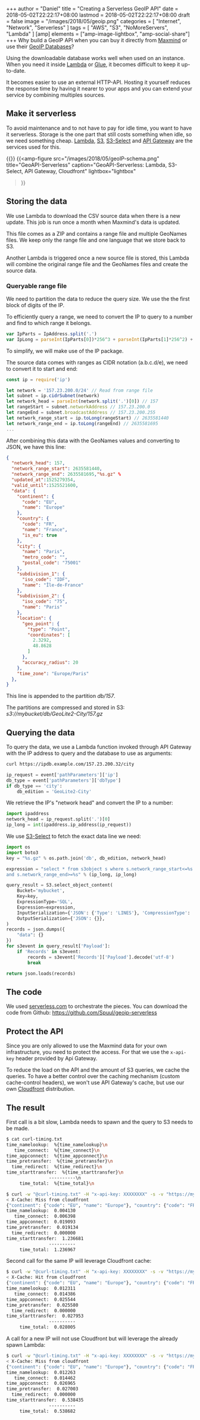 +++
author = "Daniel"
title = "Creating a Serverless GeoIP API"
date = 2018-05-02T22:22:17+08:00
lastmod = 2018-05-02T22:22:17+08:00
draft = false
image = "/images/2018/05/geoip.png"
categories = [
  "Internet",
  "Network",
  "Serverless"
]
tags = [
  "AWS",
  "S3",
  "NoMoreServers",
  "Lambda"
]
[amp]
  elements = ["amp-image-lightbox", "amp-social-share"]
+++
Why build a GeoIP API when you can buy it directly from [Maxmind](https://www.maxmind.com/en/geoip2-precision-city-service) or use their [GeoIP Databases](https://www.maxmind.com/en/geoip2-city)?

Using the downloadable database works well when used on an instance. When you need it inside [Lambda](https://aws.amazon.com/lambda/) or [Glue](https://aws.amazon.com/glue/), it becomes difficult to keep it up-to-date.

It becomes easier to use an external HTTP-API. Hosting it yourself reduces the response time by having it nearer to your apps and you can extend your service by combining multiples sources.

## Make it serverless
To avoid maintenance and to not have to pay for idle time, you want to have it serverless. Storage is the one part that still costs something when idle, so we need something cheap. [Lambda](https://aws.amazon.com/lambda/), [S3](https://aws.amazon.com/s3/), [S3-Select](https://aws.amazon.com/blogs/aws/s3-glacier-select/) and [API Gateway](https://aws.amazon.com/api-gateway/) are the services used for this.

{{<amp-image-lightbox id="lightbox">}}
{{<amp-figure
src="/images/2018/05/geoIP-schema.png"
title="GeoAPI-Serverless"
caption="GeoAPI-Serverless: Lambda, S3-Select, API Gateway, Cloudfront"
lightbox="lightbox"
>}}

## Storing the data
We use Lambda to download the CSV source data when there is a new update. This job is run once a month when Maxmind's data is updated.

This file comes as a ZIP and contains a range file and multiple GeoNames files. We keep only the range file and one language that we store back to S3.

Another Lambda is triggered once a new source file is stored, this Lambda will combine the original range file and the GeoNames files and create the source data.

### Queryable range file
We need to partition the data to reduce the query size. We use the the first block of digits of the IP.

To efficiently query a range, we need to convert the IP to query to a number and find to which range it belongs.
```javascript
var IpParts = IpAddress.split('.')
var IpLong = parseInt(IpParts[0])*256^3 + parseInt(IpParts[1]*256^2) + parseInt(IpParts[2])*256 + parseInt(IpParts[3])
```
To simplify, we will make use of the IP package.

The source data comes with ranges as CIDR notation (a.b.c.d/e), we need to convert it to start and end:
```javascript
const ip = require('ip')

let network = '157.23.200.0/24' // Read from range file
let subnet = ip.cidrSubnet(network)
let network_head = parseInt(network.split('.')[0]) // 157
let rangeStart = subnet.networkAddress // 157.23.200.0
let rangeEnd = subnet.broadcastAddress // 157.23.200.255
let network_range_start = ip.toLong(rangeStart) // 2635581440
let network_range_end = ip.toLong(rangeEnd) // 2635581695
...
```

After combining this data with the GeoNames values and converting to JSON, we have this line:

```json
{
  "network_head": 157,
  "network_range_start": 2635581440,
  "network_range_end": 2635581695,"%s.gz" %
  "updated_at":1525279354,
  "valid_until":1525521600,
  "data": {
    "continent": {
      "code": "EU",
      "name": "Europe"
    },
    "country": {
      "code": "FR",
      "name": "France",
      "is_eu": true
    },
    "city": {
      "name": "Paris",
      "metro_code": "",
      "postal_code": "75001"
    },
    "subdivision_1": {
      "iso_code": "IDF",
      "name": "Île-de-France"
    },
    "subdivision_2": {
      "iso_code": "75",
      "name": "Paris"
    },
    "location": {
      "geo_point": {
        "type": "Point",
        "coordinates": [
          2.3292,
          48.8628
        ]
      },
      "accuracy_radius": 20
    },
    "time_zone": "Europe/Paris"
  },
}
```
This line is appended to the partition *db/157*.

The partitions are compressed and stored in S3: *s3://mybucket/db/GeoLite2-City/157.gz*

## Querying the data
To query the data, we use a Lambda function invoked through API Gateway with the IP address to query and the database to use as arguments:
```bash
curl https://ipdb.example.com/157.23.200.32/city
```

```python
ip_request = event['pathParameters']['ip']
db_type = event['pathParameters']['dbType']
if db_type == 'city':
    db_edition = 'GeoLite2-City'
```

We retrieve the IP's "network head" and convert the IP to a number:
```python
import ipaddress
network_head = ip_request.split('.')[0]
ip_long = int(ipaddress.ip_address(ip_request))
```

We use [S3-Select](https://aws.amazon.com/blogs/aws/s3-glacier-select/) to fetch the exact data line we need:
```python
import os
import boto3
key = "%s.gz" % os.path.join('db', db_edition, network_head)

expression = "select * from s3object s where s.network_range_start<=%s \
and s.network_range_end>=%s" % (ip_long, ip_long)

query_result = S3.select_object_content(
    Bucket='mybucket',
    Key=key,
    ExpressionType='SQL',
    Expression=expression,
    InputSerialization={'JSON': {'Type': 'LINES'}, 'CompressionType': 'GZIP'},
    OutputSerialization={'JSON': {}},
)
records = json.dumps({
    "data": {}
})
for s3event in query_result['Payload']:
    if 'Records' in s3event:
        records = s3event['Records']['Payload'].decode('utf-8')
        break

return json.loads(records)

```

## The code
We used [serverless.com](https://www.serverless.com) to orchestrate the pieces. You can download the code from Github: https://github.com/Spuul/geoip-serverless

## Protect the API
Since you are only allowed to use the Maxmind data for your own infrastructure, you need to protect the access. For that we use the `x-api-key` header provided by Api Gateway.

To reduce the load on the API and the amount of S3 queries, we cache the queries. To have a better control over the caching mechanism (custom cache-control headers), we won't use API Gateway's cache, but use our own [Cloudfront](https://aws.amazon.com/cloudfront/) distribution.

## The result
First call is a bit slow, Lambda needs to spawn and the query to S3 needs to be made.

```bash
$ cat curl-timing.txt
time_namelookup:  %{time_namelookup}\n
   time_connect:  %{time_connect}\n
time_appconnect:  %{time_appconnect}\n
time_pretransfer:  %{time_pretransfer}\n
  time_redirect:  %{time_redirect}\n
time_starttransfer:  %{time_starttransfer}\n
                ----------\n
     time_total:  %{time_total}\n

$ curl -w "@curl-timing.txt" -H "x-api-key: XXXXXXXX" -s -v "https://myipservice.example.com/157.23.200.32/city"
< X-Cache: Miss from cloudfront
{"continent": {"code": "EU", "name": "Europe"}, "country": {"code": "FR", "name": "France", "is_eu": true}, "city": {"name": "Paris", "metro_code": "", "postal_code": "75001"}, "subdivision_1": {"iso_code": "IDF", "name": "\u00cele-de-France"}, "subdivision_2": {"iso_code": "75", "name": "Paris"}, "location": {"geo_point": {"type": "Point", "coordinates": [2.3292, 48.8628]}, "accuracy_radius": 20}, "time_zone": "Europe/Paris"}
time_namelookup:  0.004130
   time_connect:  0.006398
time_appconnect:  0.019093
time_pretransfer:  0.019134
  time_redirect:  0.000000
time_starttransfer:  1.236681
                ----------
     time_total:  1.236967
```
Second call for the same IP will leverage Cloudfront cache:
```bash
$ curl -w "@curl-timing.txt" -H "x-api-key: XXXXXXXX" -s -v "https://myipservice.example.com/157.23.200.32/city"
< X-Cache: Hit from cloudfront
{"continent": {"code": "EU", "name": "Europe"}, "country": {"code": "FR", "name": "France", "is_eu": true}, "city": {"name": "Paris", "metro_code": "", "postal_code": "75001"}, "subdivision_1": {"iso_code": "IDF", "name": "\u00cele-de-France"}, "subdivision_2": {"iso_code": "75", "name": "Paris"}, "location": {"geo_point": {"type": "Point", "coordinates": [2.3292, 48.8628]}, "accuracy_radius": 20}, "time_zone": "Europe/Paris"}
time_namelookup:  0.012311
   time_connect:  0.014386
time_appconnect:  0.025544
time_pretransfer:  0.025580
  time_redirect:  0.000000
time_starttransfer:  0.027953
                ----------
     time_total:  0.028005
```
A call for a new IP will not use Cloudfront but will leverage the already spawn Lambda:
```bash
$ curl -w "@curl-timing.txt" -H "x-api-key: XXXXXXXX" -s -v "https://myipservice.example.com/157.23.200.33/city"
< X-Cache: Miss from cloudfront
{"continent": {"code": "EU", "name": "Europe"}, "country": {"code": "FR", "name": "France", "is_eu": true}, "city": {"name": "Paris", "metro_code": "", "postal_code": "75001"}, "subdivision_1": {"iso_code": "IDF", "name": "\u00cele-de-France"}, "subdivision_2": {"iso_code": "75", "name": "Paris"}, "location": {"geo_point": {"type": "Point", "coordinates": [2.3292, 48.8628]}, "accuracy_radius": 20}, "time_zone": "Europe/Paris"}
time_namelookup:  0.012263
   time_connect:  0.014462
time_appconnect:  0.026965
time_pretransfer:  0.027003
  time_redirect:  0.000000
time_starttransfer:  0.538435
                ----------
     time_total:  0.538682
```
